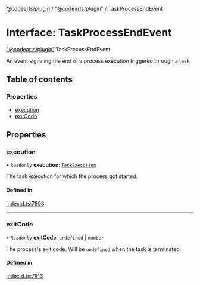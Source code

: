[@codearts/plugin](../README.md) / ["@codearts/plugin"](../modules/_codearts_plugin_.md) / TaskProcessEndEvent

# Interface: TaskProcessEndEvent

["@codearts/plugin"](../modules/_codearts_plugin_.md).TaskProcessEndEvent

An event signaling the end of a process execution
triggered through a task

## Table of contents

### Properties

- [execution](codearts_plugin_.TaskProcessEndEvent.md#execution)
- [exitCode](codearts_plugin_.TaskProcessEndEvent.md#exitcode)

## Properties

### execution

• `Readonly` **execution**: [`TaskExecution`](codearts_plugin_.TaskExecution.md)

The task execution for which the process got started.

#### Defined in

[index.d.ts:7808](https://github.com/shuyaqian/cloudide-plugin-api/blob/3fbdd11/index.d.ts#L7808)

___

### exitCode

• `Readonly` **exitCode**: `undefined` \| `number`

The process's exit code. Will be `undefined` when the task is terminated.

#### Defined in

[index.d.ts:7813](https://github.com/shuyaqian/cloudide-plugin-api/blob/3fbdd11/index.d.ts#L7813)
